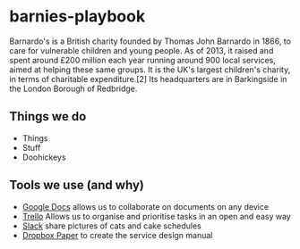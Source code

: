 # barnies-playbook
Barnardo's is a British charity founded by Thomas John Barnardo in 1866, to care for vulnerable children and young people. As of 2013, it raised and spent around £200 million each year running around 900 local services, aimed at helping these same groups. It is the UK's largest children's charity, in terms of charitable expenditure.[2] Its headquarters are in Barkingside in the London Borough of Redbridge.
## Things we do  
- Things
- Stuff
- Doohickeys

## Tools we use (and why)
- [Google Docs](docs.google.com) allows us to collaborate on documents on any device
- [Trello](trello.com) Allows us to organise and prioritise tasks in an open and easy way
- [Slack](slack.com) share pictures of cats and cake schedules
- [Dropbox Paper](dropbox.com/paper) to create the service design manual

